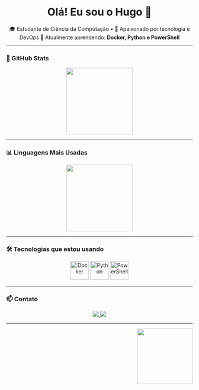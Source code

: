 <h1 align="center">Olá! Eu sou o Hugo 👋</h1>

<p align="center">
🎓 Estudante de Ciência da Computação • 🚀 Apaixonado por tecnologia e DevOps  
🔧 Atualmente aprendendo: <strong>Docker, Python e PowerShell</strong>
</p>

---

### 🧠 GitHub Stats

<p align="center">
  <img height="180em" src="https://github-readme-stats.vercel.app/api?username=hugoleonardorosasiqueira&show_icons=true&theme=radical&include_all_commits=true&count_private=true"/>
</p>

---

### 📊 Linguagens Mais Usadas

<p align="center">
  <img height="180em" src="https://github-readme-stats.vercel.app/api/top-langs/?username=hugoleonardorosasiqueira&layout=compact&langs_count=7&theme=radical"/>
</p>

---

### 🛠️ Tecnologias que estou usando

<p align="center">
  <img src="https://cdn.jsdelivr.net/gh/devicons/devicon/icons/docker/docker-original.svg" width="50px" title="Docker"/>
  <img src="https://cdn.jsdelivr.net/gh/devicons/devicon/icons/python/python-original.svg" width="50px" title="Python"/>
  <img src="https://img.icons8.com/fluency/48/powershell.png" width="50px" title="PowerShell"/>
</p>

---

### 📫 Contato

<p align="center">
  <a href="https://www.linkedin.com/in/hugsiqueira/">
    <img src="https://img.shields.io/badge/LINKEDIN-0A66C2?style=for-the-badge&logo=linkedin&logoColor=white"/>
  </a>
  <a href="mailto:hugoleonardorosasiqueira@gmail.com">
    <img src="https://img.shields.io/badge/GMAIL-D14836?style=for-the-badge&logo=gmail&logoColor=white"/>
  </a>
</p>

---

<!-- GIF decorativo no canto inferior direito -->
<img src="https://github.com/hugoleonardorosasiqueira/hugoleonardorosasiqueira/blob/main/ea396d1b-15a6-469d-91aa-b444f1efd827.png?raw=true" align="right" width="150"/>
